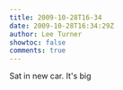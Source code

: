 ```yaml
---
title: 2009-10-28T16-34
date: 2009-10-28T16:34:29Z
author: Lee Turner
showtoc: false
comments: true
---
```


Sat in new car. It's big


